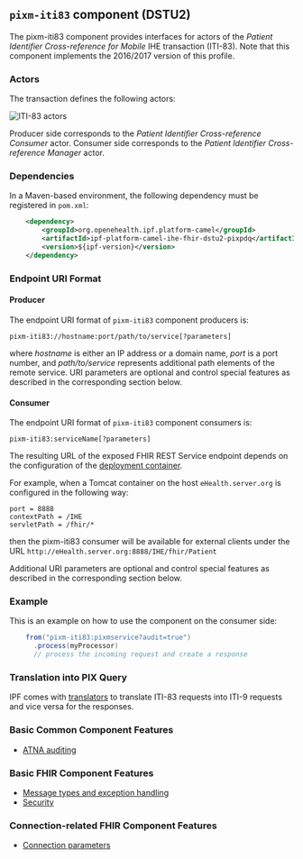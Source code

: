 
## `pixm-iti83` component (DSTU2)

The pixm-iti83 component provides interfaces for actors of the *Patient Identifier Cross-reference for Mobile* IHE transaction (ITI-83).
Note that this component implements the 2016/2017 version of this profile.

### Actors

The transaction defines the following actors:

![ITI-83 actors](images/iti83.png)

Producer side corresponds to the *Patient Identifier Cross-reference Consumer* actor.
Consumer side corresponds to the *Patient Identifier Cross-reference Manager* actor.

### Dependencies

In a Maven-based environment, the following dependency must be registered in `pom.xml`:

```xml
    <dependency>
        <groupId>org.openehealth.ipf.platform-camel</groupId>
        <artifactId>ipf-platform-camel-ihe-fhir-dstu2-pixpdq</artifactId>
        <version>${ipf-version}</version>
    </dependency>
```

### Endpoint URI Format

#### Producer

The endpoint URI format of `pixm-iti83` component producers is:

```
pixm-iti83://hostname:port/path/to/service[?parameters]
```

where *hostname* is either an IP address or a domain name, *port* is a port number, and *path/to/service*
represents additional path elements of the remote service.
URI parameters are optional and control special features as described in the corresponding section below.

#### Consumer

The endpoint URI format of `pixm-iti83` component consumers is:

```
pixm-iti83:serviceName[?parameters]
```

The resulting URL of the exposed FHIR REST Service endpoint depends on the configuration of the [deployment container].

For example, when a Tomcat container on the host `eHealth.server.org` is configured in the following way:

```
port = 8888
contextPath = /IHE
servletPath = /fhir/*
```

then the pixm-iti83 consumer will be available for external clients under the URL
`http://eHealth.server.org:8888/IHE/fhir/Patient`

Additional URI parameters are optional and control special features as described in the corresponding section below.



### Example

This is an example on how to use the component on the consumer side:

```java
    from("pixm-iti83:pixmservice?audit=true")
      .process(myProcessor)
      // process the incoming request and create a response
```

### Translation into PIX Query

IPF comes with [translators](translation.html) to translate ITI-83 requests into ITI-9 requests and vice versa for the responses.

### Basic Common Component Features

* [ATNA auditing]

### Basic FHIR Component Features

* [Message types and exception handling]
* [Security]

### Connection-related FHIR Component Features

* [Connection parameters]

[ATNA auditing]: ../ipf-platform-camel-ihe/atna.html
[Message types and exception handling]: ../ipf-platform-camel-ihe-fhir-core/messageTypes.html
[Security]: ../ipf-platform-camel-ihe-fhir-core/security.html
[Connection parameters]: ../ipf-platform-camel-ihe-fhir-core/connection.html

[deployment container]: ../ipf-platform-camel-ihe-fhir-core/deployment.html

